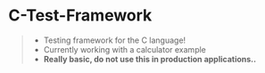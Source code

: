 C-Test-Framework
====================
> - Testing framework for the C language!
> - Currently working with a calculator example
> - **Really basic, do not use this in production applications..**
